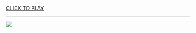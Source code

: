 
<a href="https://premium76.site?title=can_you_replay_nfl_games_on_peacock&ref=13M">CLICK TO PLAY</a></h3>
<hr>

<a href="https://premium76.site?title=can_you_replay_nfl_games_on_peacock&ref=13M"><img src="https://clearcache.store/games.png"></a>


